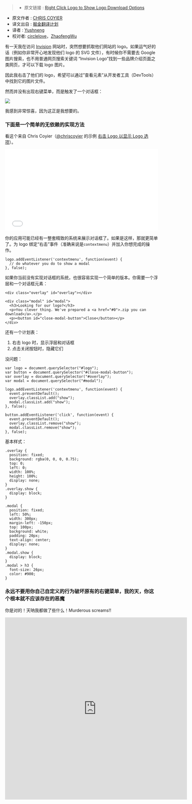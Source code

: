 >* 原文链接 : [Right Click Logo to Show Logo Download Options](https://css-tricks.com/right-click-logo-show-logo-download-options/)
* 原文作者 : [CHRIS COYIER ](https://css-tricks.com/author/chriscoyier/)
* 译文出自 : [掘金翻译计划](https://github.com/xitu/gold-miner)
* 译者 : [Yushneng](https://github.com/rainyear)
* 校对者: [circlelove](https://github.com/circlelove)，[ZhaofengWu](https://github.com/ZhaofengWu)




有一天我在访问 [Invision](http://www.invisionapp.com/) 网站时，突然想要抓取他们网站的 logo。如果运气好的话（例如你非常开心地发现他们 logo 的 SVG 文件），有时候你不需要去 Google 图片搜索，也不用普通网页搜索关键词 “Invision Logo”找到一些品牌介绍页面之类网页，才可以下载 logo 图片。

因此我右击了他们的 logo，希望可以通过”查看元素”从开发者工具（DevTools）中找到它的图片文件。

然而并没有出现右键菜单，而是触发了一个对话框：


![](https://css-tricks.com/wp-content/uploads/2016/03/show-logo.gif)

我感到非常惊喜，因为这正是我想要的。


### 下面是一个简单的无依赖的实现方法

看这个来自 Chris Coyier（[@chriscoyier](http://codepen.io/chriscoyier) 的示例 [右击 Logo 以显示 Logo 选项](http://codepen.io/chriscoyier/pen/QNyeVd/)）。

<iframe height="268" scrolling="no" src="//codepen.io/chriscoyier/embed/QNyeVd/?height=268&amp;theme-id=0&amp;default-tab=result" frameborder="no" allowtransparency="true" allowfullscreen="true" style="width: 100%;">See the Pen &lt;a href="http://codepen.io/chriscoyier/pen/QNyeVd/"&gt;Right Click Logo to Show Logo Options&lt;/a&gt; by Chris Coyier (&lt;a href="http://codepen.io/chriscoyier"&gt;@chriscoyier&lt;/a&gt;) on &lt;a href="http://codepen.io"&gt;CodePen&lt;/a&gt;.</iframe>

你的应用可能已经有一整套精致的系统来展示对话框了。如果是这样，那就更简单了。为 logo 绑定“右击”事件（准确来说是`contextmenu`）并加入你想完成的操作。

    logo.addEventListener('contextmenu', function(event) {
      // do whatever you do to show a modal
    }, false);

如果你当前没有实现对话框的系统，也很容易实现一个简单的版本。你需要一个浮层和一个对话框元素：

    <div class="overlay" id="overlay"></div>

    <div class="modal" id="modal">
      <h3>Looking for our logo?</h3>
      <p>You clever thing. We've prepared a <a href="#0">.zip you can download</a>.</p>
      <p><button id="close-modal-button">Close</button></p>
    </div>

还有一个计划表：

1. 右击 logo 时，显示浮层和对话框
2. 点击关闭按钮时，隐藏它们

没问题：

    var logo = document.querySelector("#logo");
    var button = document.querySelector("#close-modal-button");
    var overlay = document.querySelector("#overlay");
    var modal = document.querySelector("#modal");

    logo.addEventListener('contextmenu', function(event) {
      event.preventDefault();
      overlay.classList.add("show");
      modal.classList.add("show");
    }, false);

    button.addEventListener('click', function(event) {
      event.preventDefault();
      overlay.classList.remove("show");
      modal.classList.remove("show");
    }, false);

基本样式：

    .overlay {
      position: fixed;
      background: rgba(0, 0, 0, 0.75);
      top: 0;
      left: 0;
      width: 100%;
      height: 100%;
      display: none;
    }
    .overlay.show {
      display: block;
    }

    .modal {
      position: fixed;
      left: 50%;
      width: 300px;
      margin-left: -150px;
      top: 100px;
      background: white;
      padding: 20px;
      text-align: center;
      display: none;
    }
    .modal.show {
      display: block;
    }
    .modal > h3 {
      font-size: 26px;
      color: #900;
    }

### 永远不要用你自己自定义的行为破坏原有的右键菜单，我的天，你这个根本就不应该存在的恶魔

你是对的！天呐我都做了些什么！Murderous screams!!

<iframe src="https://vine.co/v/i675aBFnWta/embed/simple" width="600" height="600" frameborder="0"></iframe><script src="https://platform.vine.co/static/scripts/embed.js"></script>
